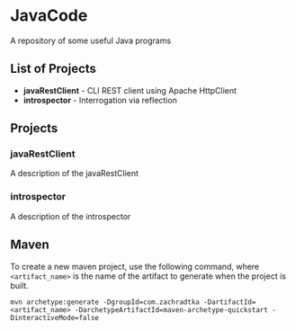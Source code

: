JavaCode
========

A repository of some useful Java programs

## List of Projects
* **javaRestClient** - CLI REST client using Apache HttpClient
* **introspector** - Interrogation via reflection

## Projects
### javaRestClient
A description of the javaRestClient

### introspector
A description of the introspector


## Maven

To create a new maven project, use the following command, where ```<artifact_name>``` is the name of the artifact to generate when the project is built.

```
mvn archetype:generate -DgroupId=com.zachradtka -DartifactId=<artifact_name> -DarchetypeArtifactId=maven-archetype-quickstart -DinteractiveMode=false
```

